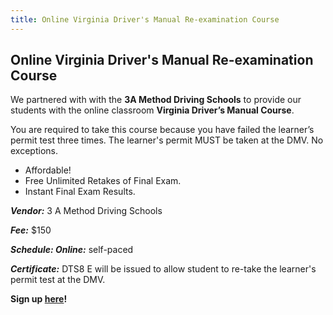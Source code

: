 ```yaml
---
title: Online Virginia Driver's Manual Re-examination Course
---
```

## Online Virginia Driver's Manual Re-examination Course

We partnered with with the **3A Method Driving Schools** to provide our students with the online classroom **Virginia Driver’s Manual Course**.

You are required to take this course because you have failed the learner’s permit test three times. The learner's permit MUST be taken at the DMV. No exceptions. 

* Affordable! 
* Free Unlimited Retakes of Final Exam.
* Instant Final Exam Results.

***Vendor:*** 3 A Method Driving Schools

***Fee:*** $150

***Schedule: Online:*** self-paced

***Certificate:*** DTS8 E will be issued to allow student to re-take the learner's permit test at the DMV. 

**S﻿ign up [here](https://www.va-drivercourses.com/clickIn.php?schoolID=311)!**